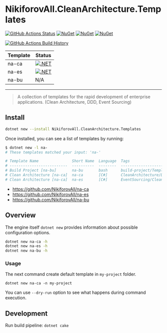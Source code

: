 # NikiforovAll.CleanArchitecture.Templates

[![GitHub Actions Status](https://github.com/NikiforovAll/na-templates/workflows/Build/badge.svg?branch=main)](https://github.com/NikiforovAll/na-templates/actions)
[![NuGet](https://img.shields.io/nuget/dt/NikiforovAll.CleanArchitecture.Templates.svg)](http://nuget.org/packages/NikiforovAll.CleanArchitecture.Templates)
[![NuGet](https://img.shields.io/nuget/v/NikiforovAll.CleanArchitecture.Templates.svg)](https://www.nuget.org/packages/NikiforovAll.CleanArchitecture.Templates/)
[![NuGet](https://img.shields.io/nuget/vpre/NikiforovAll.CleanArchitecture.Templates.svg)](https://www.nuget.org/packages/NikiforovAll.CleanArchitecture.Templates/)

[![GitHub Actions Build History](https://buildstats.info/github/chart/nikiforovall/na-templates?branch=main&includeBuildsFromPullRequest=false)](https://github.com/NikiforovAll/na-templates/actions)

| Template | Status                                                                                                                                                      |
|----------|-------------------------------------------------------------------------------------------------------------------------------------------------------------|
| na-ca    | [![.NET](https://github.com/NikiforovAll/na-ca/actions/workflows/dotnet.yml/badge.svg)](https://github.com/NikiforovAll/na-ca/actions/workflows/dotnet.yml) |
| na-es    | [![.NET](https://github.com/NikiforovAll/na-es/actions/workflows/dotnet.yml/badge.svg)](https://github.com/NikiforovAll/na-es/actions/workflows/dotnet.yml) |
| na-bu    | N/A                                                                                                                                                         |

---

> A collection of templates for the rapid development of enterprise applications. (Clean Architecture, DDD, Event Sourcing)

## Install

```bash
dotnet new --install NikiforovAll.CleanArchitecture.Templates
```

Once installed, you can see a list of templates by running:

```bash
$ dotnet new -l na-
# These templates matched your input: 'na-'

# Template Name               Short Name  Language  Tags
# --------------------------  ----------  --------  --------------------------------------------
# Build Project [na-bu]       na-bu       bash      build-project/Template
# Clean Architecture [na-ca]  na-ca       [C#]      CleanArchitecture/DDD/Template
# Clean Architecture [na-ca]  na-es       [C#]      EventSourcing/CleanArchitecture/DDD/Template
```

* <https://github.com/NikiforovAll/na-ca>
* <https://github.com/NikiforovAll/na-es>
* <https://github.com/NikiforovAll/na-bu>

## Overview

The engine itself `dotnet new` provides information about possible configuration options.

```bash
dotnet new na-ca -h
dotnet new na-es -h
dotnet new na-bu -h
```

### Usage

The next command create default template in `my-project` folder.

`dotnet new na-ca -n my-project`

You can use `--dry-run` option to see what happens during command execution.

## Development

Run build pipeline: `dotnet cake`
